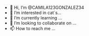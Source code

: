 - 👋 Hi, I’m @CAMILA123GONZALEZ34
- 👀 I’m interested in cat´s...
- 🌱 I’m currently learning ...
- 💞️ I’m looking to collaborate on ...
- 📫 How to reach me ...

<!---
CAMILA123GONZALEZ34/CAMILA123GONZALEZ34 is a ✨ special ✨ repository because its `README.md` (this file) appears on your GitHub profile.
You can click the Preview link to take a look at your changes.
--->
